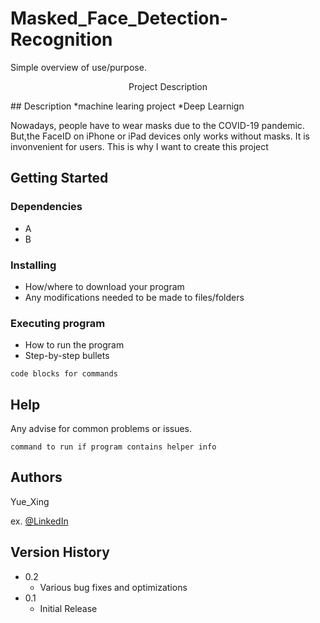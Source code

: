 # Masked_Face_Detection-Recognition

Simple overview of use/purpose.
<p align="center">Project Description</p>
## Description
*machine learing project 
*Deep Learnign

Nowadays, people have to wear masks due to the COVID-19 pandemic. 
But,the FaceID on iPhone or iPad devices only works without masks. It is invonvenient for users. This is why I want to create this project 

## Getting Started

### Dependencies

* A
* B

### Installing

* How/where to download your program
* Any modifications needed to be made to files/folders

### Executing program

* How to run the program
* Step-by-step bullets
```
code blocks for commands
```

## Help

Any advise for common problems or issues.
```
command to run if program contains helper info
```

## Authors

Yue_Xing

ex. [@LinkedIn](www.linkedin.com/in/yue-xing-123a781a9)

## Version History

* 0.2
    * Various bug fixes and optimizations
* 0.1
    * Initial Release
